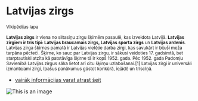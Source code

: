 # Latvijas zirgs
<sup>Vikipēdijas lapa</sup>

<sup>**Latvijas zirgs** ir viena no siltasiņu zirgu šķirnēm pasaulē, kas izveidota Latvijā. **Latvijas zirgiem ir trīs tipi: Latvijas braucamais zirgs, Latvijas sporta zirgs** un **Latvijas ardenis**. Latvijas zirga šķirnes pamatā ir Latvijas vietējie darba zirgi, kas savukārt ir bijuši meža tarpāna pēcteči. Šķirne, ko sauc par Latvijas zirgu, ir sākusi veidoties 17. gadsimtā, bet starptautiski atzīta kā patstāvīga šķirne tā ir kopš 1952. gada. Pēc 1952. gada Padomju Savienībā Latvijas zirgus sāka lietot arī citu šķirņu uzlabošanai.[1] Latvijas zirgi ir universāli izmantojami zirgi, īpašus panākumus gūstot konkūrā, iejādē un trīscīņā.<sup>

* [vairāk informācijas varat atrast šeit](https://lv.wikipedia.org/wiki/Latvijas_zirgs)

![This is an image](https://upload.wikimedia.org/wikipedia/commons/thumb/a/a1/Gatlings2.jpg/390px-Gatlings2.jpg)